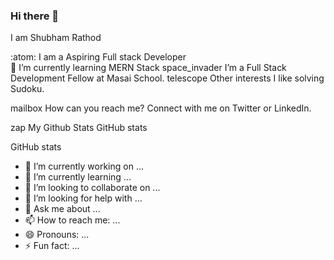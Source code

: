 ### Hi there 👋
I am Shubham Rathod

:atom: I am a Aspiring Full stack Developer<br/>
:seedling: I’m currently learning MERN Stack
space_invader I’m a Full Stack Development Fellow at Masai School.
telescope Other interests
I like solving Sudoku.

mailbox How can you reach me?
Connect with me on Twitter or LinkedIn.

zap My Github Stats
GitHub stats

GitHub stats

<!--
**shubham-rathod1/shubham-rathod1** is a ✨ _special_ ✨ repository because its `README.md` (this file) appears on your GitHub profile.

Here are some ideas to get you started: -->

- 🔭 I’m currently working on ...
- 🌱 I’m currently learning ...
- 👯 I’m looking to collaborate on ...
- 🤔 I’m looking for help with ...
- 💬 Ask me about ...
- 📫 How to reach me: ...
- 😄 Pronouns: ...
- ⚡ Fun fact: ...

